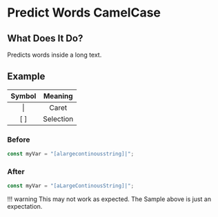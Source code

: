 # Predict Words CamelCase

## What Does It Do?

Predicts words inside a long text.

## Example

| Symbol |  Meaning  |
|:------:|:---------:|
| &vert; |   Caret   |
|  [ ]   | Selection |

### Before

```javascript
const myVar = "[alargecontinousstring]|";
```

### After

```javascript
const myVar = "[aLargeContinousString]|";
```

[//]: # (@formatter:off)
!!! warning
This may not work as expected.
The Sample above is just an expectation.
